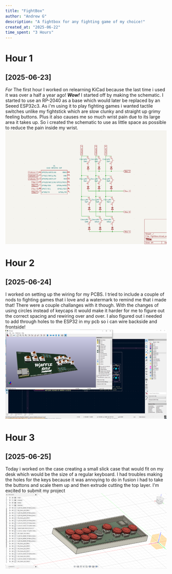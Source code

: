 ```yaml
---
title: "FightBox"
author: "Andrew G"
description: "A fightbox for any fighting game of my choice!"
created_at: "2025-06-22"
time_spent: "3 Hours"
---
```


# Hour 1
## [2025-06-23]
*For* The first hour I worked on relearning KiCad because the last time i used it was over a half a year ago! ***Wow!*** I started off by making the schematic. I started to use an RP-2040 as a base which would later be replaced by an Seeed ESP32c3. As i'm using it to play fighting games i wanted tactile switches unlike my fightstick which are slow clunky and straight up grimy feeling buttons. Plus it also causes me so much wrist pain due to its large area it takes up. So i created the schematic to use as little space as possible to reduce the pain inside my wrist.
![schematic](https://github.com/LiveWaffle/fightbox/blob/main/schematic.png)

# Hour 2
## [2025-06-24]
I worked on setting up the wiring for my PCBS. I tried to include a couple of nods to fighting games that i love and a watermark to remind me that i made that! There were a couple challanges with it though. With the changes of using circles instead of keycaps it would make it harder for me to figure out the correct spacing and rewiring over and over. I also figured out i needed to add through holes to the ESP32 in my pcb so i can wire backside and frontside!
![FULLPCB](https://github.com/LiveWaffle/fightbox/blob/main/FightBoxHour2.png)


# Hour 3
## [2025-06-25]
Today i worked on the case creating a small slick case that would fit on my desk which would be the size of a regular keyboard. I had troubles making the holes for the keys because it was annoying to do in fusion i had to take the buttons and scale them up and then extrude cutting the top layer. I'm excited to submit my project
![FINALFULL](https://github.com/LiveWaffle/fightbox/blob/main/FULL.png)
